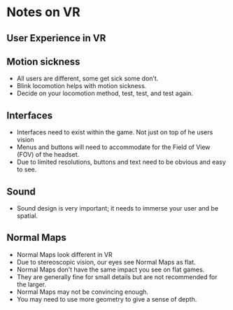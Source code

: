# Notes on VR
## User Experience in VR
## Motion sickness
* All users are different, some get sick some don’t. <br />
* Blink locomotion helps with motion sickness. <br />
* Decide on your locomotion method, test, test, and test again. <br />
## Interfaces
* Interfaces need to exist within the game. Not just on top of he users vision <br />
* Menus and buttons will need to accommodate for the Field of View (FOV) of the headset. <br />
* Due to limited resolutions, buttons and text need to be obvious and easy to see. <br />
## Sound
* Sound design is very important; it needs to immerse your user and be spatial. <br />
## Normal Maps
* Normal Maps look different in VR <br />
* Due to stereoscopic vision, our eyes see Normal Maps as flat. <br />
* Normal Maps don’t have the same impact you see on flat games. <br />
* They are generally fine for small details but are not recommended for the larger. <br />
* Normal Maps may not be convincing enough. <br />
* You may need to use more geometry to give a sense of depth. <br />
